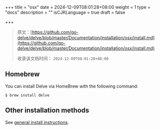 +++
title = "osx"
date = 2024-12-09T08:01:28+08:00
weight = 1
type = "docs"
description = ""
isCJKLanguage = true
draft = false

+++

> 原文：[https://github.com/go-delve/delve/blob/master/Documentation/installation/osx/install.md](https://github.com/go-delve/delve/blob/master/Documentation/installation/osx/install.md)
>
> 收录该文档时间： `2024-12-09T08:01:28+08:00`

## Homebrew



You can install Delve via HomeBrew with the following command:

```
$ brew install delve
```



## Other installation methods



See [general install instructions](https://github.com/go-delve/delve/blob/master/Documentation/installation/README.md).
